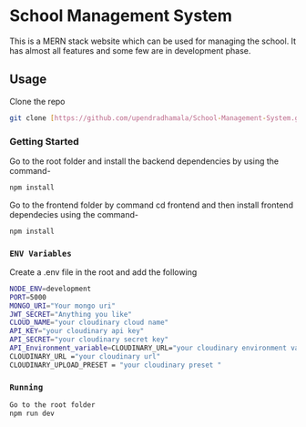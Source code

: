 # School Management System

This is a MERN stack website which can be used for managing the school. It has almost all features and some few are in development phase.

## Usage

Clone the repo

```bash
git clone [https://github.com/upendradhamala/School-Management-System.git]
```

### Getting Started

Go to the root folder and install the backend dependencies by using the command-

```bash
npm install
```

Go to the frontend folder by command cd frontend and then install frontend dependecies using the command-

```bash
npm install
```

### `ENV Variables`

Create a .env file in the root and add the following

```bash
NODE_ENV=development
PORT=5000
MONGO_URI="Your mongo uri"
JWT_SECRET="Anything you like"
CLOUD_NAME="your cloudinary cloud name"
API_KEY="your cloudinary api key"
API_SECRET="your cloudinary secret key"
API_Environment_variable=CLOUDINARY_URL="your cloudinary environment variable"
CLOUDINARY_URL ="your cloudinary url"
CLOUDINARY_UPLOAD_PRESET = "your cloudinary preset "
```

### `Running`

```bash
Go to the root folder
npm run dev

```
